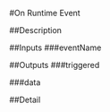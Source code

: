 #On Runtime Event

##Description


##Inputs
###eventName


##Outputs
###triggered


###data


##Detail

